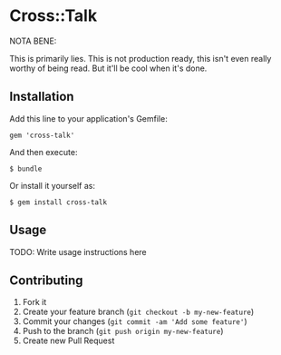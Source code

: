 # Cross::Talk

NOTA BENE:

This is primarily lies. This is not production ready, this isn't even really
worthy of being read. But it'll be cool when it's done.

## Installation

Add this line to your application's Gemfile:

    gem 'cross-talk'

And then execute:

    $ bundle

Or install it yourself as:

    $ gem install cross-talk

## Usage

TODO: Write usage instructions here

## Contributing

1. Fork it
2. Create your feature branch (`git checkout -b my-new-feature`)
3. Commit your changes (`git commit -am 'Add some feature'`)
4. Push to the branch (`git push origin my-new-feature`)
5. Create new Pull Request
